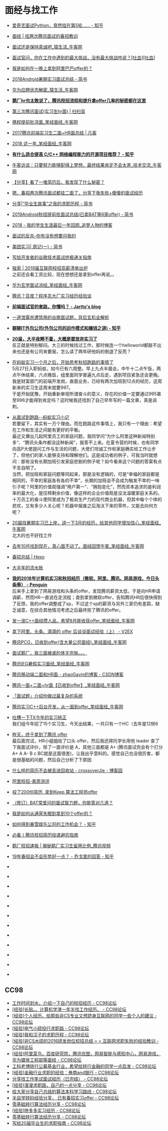 # 面经与找工作


*   [爱奇艺面试Python，竟然挂在第5轮…… - 知乎](https://zhuanlan.zhihu.com/p/66689032)
*   [面经 | 挂两次腾讯面试的春招教训](https://mp.weixin.qq.com/s?__biz=MzI3NTUwNzMwNA==&mid=2247490123&idx=2&sn=d772fca22b24da33d2d37dcbd3e8ccf8&chksm=eb02eb4cdc75625a87587062c021fd55a0d52b661708fb8ea7ea2c45348aaf45612f5b5a67f1&mpshare=1&scene=23&srcid=#rd)
*   [面试还是保持真诚吧_猿生活_牛客网](https://www.nowcoder.com/discuss/197552)
*   [面试官问，你在工作中遇到的最大挑战，没有最大挑战咋说？[吐血][吐血]](https://maimai.cn/web/gossip_detail?src=app&webid=eyJhbGciOiJIUzI1NiIsInR5cCI6IkpXVCJ9.eyJlZ2lkIjoiYzM2MTA4MmE4YTViMTFlOTlhY2Q4MDE4NDRlNTAxOTAiLCJ1IjozOTAzMzkxMCwiaWQiOjIyMTYwNjMxfQ.IP1XABLVKi3-3MJomauZFA4rkDGlIOwDPvfXCuhl2jY)
*   [我是如何在一晚上拿到阿里巴巴offer的？](https://mp.weixin.qq.com/s?__biz=MzUyMzMwOTg3Mw==&mid=2247483766&idx=1&sn=bc2eb16535cb97f4534dc5fcd46cb5dd&chksm=fa3fc728cd484e3e8309f588a3926601b9a3a04f7d7cd8a2b7fa4104dafd7ea8e72c55b192e0&xtrack=1&scene=0&subscene=131&clicktime=1556703872&ascene=7&devicetype=android-28&version=27000439&nettype=WIFI&abtest_cookie=BQABAAgACgALABIAEwAGAJ2GHgAjlx4AVpkeAMKZHgDcmR4A%2BZkeAAAA&lang=zh_CN&pass_ticket=r27%2F97xXutDaRj63EsadMV7mRvYOxquzGi3WawhcTtCFbl0Gv38f7aqJkRVC9CmP&wx_header=1)
*   [2018Android暑期实习面试总结 - 简书](https://www.jianshu.com/p/eb570935d586)
*   [华为应聘状态解密_猿生活_牛客网](https://www.nowcoder.com/discuss/180333?type=0&order=1&pos=8&page=2)
*   [**鹅厂hr也太敢说了，腾讯校招流程和提升拿offer几率的秘密都在这里**](https://www.bilibili.com/video/av64125814)
*   [第三次腾讯面试(实习生hr面) | 扫扫盲](http://saosaomang.com/2012/04/tencent-internship-interview-part3/)
             
*   [携程提前批凉面_笔经面经_牛客网](https://www.nowcoder.com/discuss/170360)
*   [2017腾讯前端实习生二面+HR面总结 | 凡客](https://xmflyrk.com/2017/04/16/Tecent-Interview-Second/)
*   [2018 这一年_笔经面经_牛客网](https://www.nowcoder.com/discuss/137593)
*   [**有什么适合提高 C/C++ 网络编程能力的开源项目推荐？ - 知乎**](https://www.zhihu.com/question/20124494/answer/29689762)
*   [牛客访谈｜只要努力能够配得上梦想，最终结果肯定不会太差_技术交流_牛客网](https://www.nowcoder.com/discuss/178555)
*   [【分享】看了一堆简历后，我发现了什么秘密？](https://mp.weixin.qq.com/s?__biz=MzIzMTE1ODkyNQ==&mid=2649411626&idx=1&sn=c4d1aa92da7761986c9d3c1e5103bf2c&chksm=f0b615c8c7c19cdeecc60f4a7b2804591372ed474cf038adff1c98c9555dba7cac0c9456d659&mpshare=1&scene=23&srcid=#rd)
*   [嗯，春招两次腾讯面试都挂二面了，分享下我失败+傻傻的面试经历](https://mp.weixin.qq.com/s?__biz=MzIzMTE1ODkyNQ==&mid=2649411725&idx=1&sn=16d514e91aa0d445b8def7b487607ecb&chksm=f0b6156fc7c19c79512297fdc49b607a1355280a53c3d7019d3c535d157f0c93ef0b0f7ea66a&mpshare=1&scene=23&srcid=#rd)
*   [分享|“毕业生故事”之我的求职历程 - 简书](https://www.jianshu.com/p/06ccabd9a432)
*   [2019Android秋招提前批面试总结(已拿BAT等6家offer) - 简书](https://www.jianshu.com/p/0f72ac621f82)
*   [2018 - 我的学生生涯最后一年回顾_追梦人物的博客](https://www.zmrenwu.com/post/85/)
*   [面试的反杀-你有没有想要问我的](https://www.cnblogs.com/stoneFang/p/10720160.html)
*   [美团实习| 周记(一) - 简书](https://www.jianshu.com/p/e0867ac2a261)
*   [写给开发者的谷歌技术面试终极通关指南](https://www.infoq.cn/article/tl34RPwesHzhQfC0_Vid)
*   [独家 | 2019届互联网校招高薪清单出炉](https://mp.weixin.qq.com/s?__biz=MzI3NTUwNzMwNA==&mid=2247486840&idx=1&sn=7ef532728438007476017ab8811ad8e3&scene=21#wechat_redirect)          
之前还会看工资比较，现在想想还是拿到offer再说。。             
*   [华为玄学面试凉经_笔经面经_牛客网](https://www.nowcoder.com/discuss/169809?type=0&order=1&pos=57&page=2)
*   [腾讯？百度？程序员大厂实习经历经验谈](https://mp.weixin.qq.com/s?__biz=MzA5MzY4NTQwMA==&mid=2651004428&idx=1&sn=b994cb38aeaf895a807375d61cab4abf&chksm=8badadfbbcda24edea96f993ed89daeaf25eb2502e8f9a4f605d22a77632aff1c9b9c5325a2a&mpshare=1&scene=23&srcid=0401fhuXGE2LfmATlMlGu3Tz#rd)
*   [**前端面试官的套路，你懂吗？ - Jartto's blog**](http://jartto.wang/2019/01/06/f2e-interview/)
*   [一道泄露并遭禁用的谷歌面试题，背后玄机全解析](https://www.infoq.cn/article/JIcl_2NjTUKE367EhuLi)
*   [**聊聊IT外包公司(外包公司的运作模式和赚钱之道) - 知乎**](https://zhuanlan.zhihu.com/p/68528947)
*   [**20届，大半夜睡不着，大概是要放弃实习了**](https://www.nowcoder.com/discuss/176822)        
反正就是特别郁闷。大三的时候找过工作，那时候连一个helloworld都敲不出来也还是有公司肯要我，怎么读了两年研他妈的倒退了反而？      
*   [在蚂蚁实习一个月之后，开始思考秋招跑路的事情了](https://www.nowcoder.com/discuss/203685)           
5月27日入职蚂蚁，如今已有六周整。早上九点半晨会，中午十二点午饭，两点午休结束，六点晚饭，组里面同学普遍九点后走，遇到项目紧急还会更晚。我是财富部门的前端开发岗，直面业务，已经有两次加班到12点的经历，这周新来的实习生这周末就要997。           
于是开始犹豫，开始重新审视所谓奋斗的意义，存在的价值一定要通过995甚至996才能得到肯定吗？这时候我还找到了自己早年写的一篇文章，真是讽刺。      
*   [从面试到跑路--蚂蚁实习小记](https://www.nowcoder.com/discuss/233582)                
若要留下，其实有一万个理由。而在跑路这件事情上，我只有一个理由：希望在工作和生活之间能有更好的平衡。              
最近又爆出几起阿里员工的家庭问题，我同学问“为什么阿里这种新闻特别多”、“腾讯头条咋都没这种新闻”，我答不上来。在夏令营的时候，也有同学向高P大佬提问工作与生活的问题，大佬们坦诚工作和家庭确实给工作让步了，但他们的家人能够支持和理解他们。这是成功者的例子，可我当时就想问：那有没有长期加班引发家庭悲剧的例子呢？如今看来这个问题的答案有点不言自明了。         
当然，把加班和家庭问题等同起来，那是没有逻辑的，可是“幸福的家庭都是相同的，不幸的家庭各有各的不幸”，长期的加班会不会成为触发不幸的一味引子呢？阿里的价值观强调“用户第一”、“拥抱变化”，然而资本追求的是利润率的最大化，是压榨剩余价值，像这样的企业价值观是没法温暖家庭关系的。十万员工的奋斗使阿里成为了极具生产力的现代商业机器，但其中每个个体的悲欢，又有多少人关心呢？机器中报废之后淘汰下来的零件，又能去向何方呢？             

*   [20届找暑期实习已上岸，讲一下3月的经历，给其他同学增加信心_笔经面经_牛客网](https://www.nowcoder.com/discuss/172291)             
北大的也不好找工作      
*   [去年10月找到现在，真心面不动了。面经回馈牛客_笔经面经_牛客网](https://www.nowcoder.com/discuss/163670)
*   [春招总结 | Hexo](https://iznauy.github.io/2019/04/03/%E6%98%A5%E6%8B%9B%E6%80%BB%E7%BB%93/)
*   [大半年的流水账](http://jcf94.com/2019/06/18/2019-06-18-note/)
*   [**我的2018年计算机实习和秋招经历（微软、阿里、腾讯、网易游戏、今日头条等） - Penguin**](https://www.polarxiong.com/archives/%E6%88%91%E7%9A%842018%E5%B9%B4%E8%AE%A1%E7%AE%97%E6%9C%BA%E5%AE%9E%E4%B9%A0%E5%92%8C%E7%A7%8B%E6%8B%9B%E7%BB%8F%E5%8E%86.html)          
后来手上拿到了网易游戏和头条的offer，发现腾讯薪资太低，于是向HR申请调薪，然而HR一直说在走流程；直到拿到微软offer，告知腾讯HR后很快得到了反馈，我的offer调整成了sp，不过这个sp的薪资与另外三家仍有差距，缺乏诚意，在综合其他情况考虑之后最终拒了腾讯的offer。             
*   [发一波C++面经攒人品，希望8月能收获offer_笔经面经_牛客网](https://www.nowcoder.com/discuss/228118?type=0&order=1&pos=8&page=1)
*   [拿下阿里、头条、滴滴的 offer 后谈谈面试经验（上） - V2EX](https://www.v2ex.com/t/546203)
*   [腾讯PCG，已收到offer(含大量公司面经)_笔经面经_牛客网](https://www.nowcoder.com/discuss/165313?type=2)
*   [面试鹅厂，我三面被虐的体无完肤。。。](https://mp.weixin.qq.com/s?__biz=MzU2Njg3OTU1Mg==&mid=2247484191&idx=1&sn=759894f78504d696837101dd248e4542&utm_source=tuicool&utm_medium=referral)
*   [腾讯IEG暑假实习面经_笔经面经_牛客网](https://www.nowcoder.com/discuss/168420)
*   [腾讯移动端二面和HR面 - zhaoGavin的博客 - CSDN博客](https://blog.csdn.net/armstrong_rose/article/details/80102038)
*   [腾讯一面+二面+hr面【已收到offer】_笔经面经_牛客网](https://www.nowcoder.com/discuss/75515)
*   [「面试题」介绍你做过最复杂的系统](https://mp.weixin.qq.com/s/alnV5q_QPeuRw_FiXkXQ-A)
*   [腾讯实习C++后台开发，从一面到offer_笔经面经_牛客网](https://www.nowcoder.com/discuss/168376)
*   [吐槽一下TX今年的实习转正](https://www.nowcoder.com/discuss/236563)         
我们组今年招了15个实习生，今天出结果，一共只有一个HC（去年是12转6                             
*   [昨天，终于拿到了腾讯 offer](https://mp.weixin.qq.com/s?__biz=MzI5MzYzMDAwNw==&mid=2247486049&idx=1&sn=98acbffba0f8ba3ca6ae71f57c615639&chksm=ec6e7339db19fa2f5ee92798d5e8cdf8ff873466aa42f6e8f0139100ad7468937ba7f9bd9a97&mpshare=1&scene=23&srcid=0331dLJVVRqpAopQtiCXOOSp#rd)                
最后面完试，HR小姐姐给了口头 offer，然后我还拜托学长用他 leader 查了下我面试评价，除了一面评价是 A，其他三面都是 A+ (腾讯面试完会有个打分 A+ A A- B c BC就是这面很差)，让我出乎意料的。感觉自己也没很厉害，都是很基础的问题，然后自己分析了下原因           
*   [什么样的简历不会被丢进回收站 - crossoverJie - 博客园](http://www.cnblogs.com/crossoverJie/p/9509048.html)      
*   [阿里校招-素质测评](https://www.jianshu.com/p/3346708e10d3)       
*   [投了200份简历, 拿到Keep 算法工程师offer](https://zhuanlan.zhihu.com/p/57074636)     
*   [（修订）BAT常爱问的面试智力题，你能答对几道？](https://mp.weixin.qq.com/s?__biz=MzI5MzYzMDAwNw==&mid=2247485747&idx=8&sn=88d34f72961588990de41fc1e7096e63&chksm=ec6e706bdb19f97de579c8174bc412fc6a8e166dd5e0daa8c8f7d97795651496ac8d47199274&scene=0&subscene=131&clicktime=1551946017&ascene=7&devicetype=android-28&version=2700033b&nettype=cmnet&abtest_cookie=BAABAAoACwASABMABAAjlx4AVpkeAMiZHgDWmR4AAAA%3D&lang=zh_CN&pass_ticket=tnmL6mfSg1%2FH4KB0ub5d3A%2BOs04w%2FJeKYk9wTRIOdkfa6LaxiwI3gJiHJq9y1q2k&wx_header=1)       
*   [我是如何从通宵失眠到拿到10个offer的？](https://zhuanlan.zhihu.com/p/41974459)        
*   [如何得到暴雪娱乐公司的工作机会？ - 知乎](https://www.zhihu.com/question/22006772/answer/70433118) 
*   [必看丨腾讯校招简历投递避坑指南](https://mp.weixin.qq.com/s?__biz=MTkyNTM0MzA4MQ==&mid=2650883886&idx=1&sn=395f6538c91e5374c6a63e88ea97e0b7&chksm=41087728767ffe3e164e0fede7a9ff7413ef56c51e8bc9cc0867a6025fd9b8837d3973c55d72&mpshare=1&scene=23&srcid=#rd)       
*   [鹅厂校招速报 | 揭秘鹅厂实习生留用比例_腾讯视频](https://v.qq.com/x/page/w08434vsjjz.html)         
*   [19年春招会不会形势好一点？ - 乔戈里的回答 - 知乎](https://www.zhihu.com/question/303227658/answer/604922749)        
*   []()
*   []()
*   []()
*   []()
*   []()
*   []()
*   []()
*   []()
*   []()
*   []()
*   []()
*   []()
## CC98
*   [工作时间划水，介绍一下自己的校招经历 - CC98论坛](https://www.cc98.org/topic/4779799)
*   [[经验]长贴。。计算机学渣一年半找工作经历。 - CC98论坛](https://www.cc98.org/topic/4662489)
*   [[经验]个人经历，给那些非CS专业又想跻身互联网的同学一些个人的建议 - CC98论坛](https://www.cc98.org/topic/4577481)
*   [[经验]电气小硕投行求职路 - CC98论坛](https://www.cc98.org/topic/4684921)
*   [[经验]我和汉子的求职历程 - CC98论坛](https://www.cc98.org/topic/4574348)
*   [[经验]非CS水硕的2016研发岗位校招总结 = = 互联网求职失败的经验教训 - CC98论坛](https://www.cc98.org/topic/4669866)
*   [[经验]阿里菜鸟，百度研究院，腾讯优图，网易智能与感知中心，网易游戏，华为媒体工程部等面经 - CC98论坛](https://www.cc98.org/topic/4727123)
*   [工科老博转行公募基金行业，希望给转行金融的同学一点启发 - CC98论坛](https://www.cc98.org/topic/4794080)
*   [[经验]金融行业求职的经验：券商and银行 - CC98论坛](https://www.cc98.org/topic/4467145)
*   [分享找工作笔试面试经历（已完结） - CC98论坛](https://www.cc98.org/topic/4541374/)
*   [[经验]漫漫求职路，自己的一点分享 - CC98论坛](https://www.cc98.org/topic/4572635)
*   [给大家分享自己总结的算法本科学习路线 - CC98论坛](https://www.cc98.org/topic/4839924)
*   [半自学转码经验分享， 已有春招实习offer - CC98论坛](https://www.cc98.org/topic/4837779/1)
*   [零基础转行算法经历分享 - CC98论坛](https://www.cc98.org/topic/4800610)       
*   [[经验]拼多多实习经历 - CC98论坛](https://www.cc98.org/topic/4734743)       
*   [零基础转行算法经历分享 - CC98论坛](https://www.cc98.org/topic/4800610)       
*   [写给20届毕业生的求职指南 - CC98论坛](https://www.cc98.org/topic/4818252/1)       
